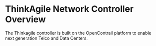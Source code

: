 # ThinkAgile Network Controller Overview


The Thinkagile controller is built on the OpenContrail platform to enable next generation Telco and Data Centers.
